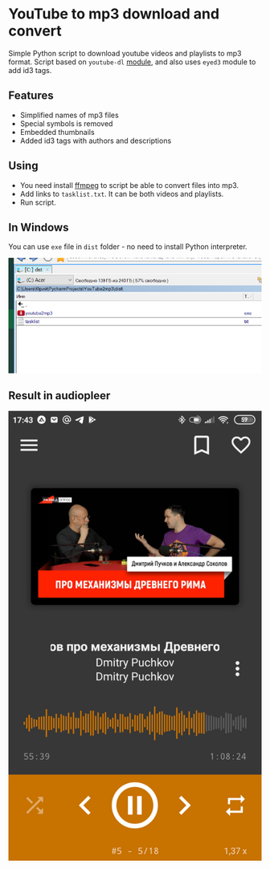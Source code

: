 # YouTube to mp3 download and convert
Simple Python script to download youtube videos and playlists to mp3 format.
Script based on `youtube-dl` [module](https://github.com/ytdl-org/youtube-dl), and also uses `eyed3` module to add id3 tags.

## Features
* Simplified names of mp3 files 
* Special symbols is removed
* Embedded thumbnails
* Added id3 tags with authors and descriptions

## Using
* You need install [ffmpeg](https://www.ffmpeg.org/) to script be able to convert files into mp3.
* Add links to `tasklist.txt`. It can be both videos and playlists.
* Run script.

## In Windows
You can use `exe` file in `dist` folder - no need to install Python interpreter.

![Executable](pics/pic1.png)

## Result in audiopleer

![Executable](pics/pic2.png)
